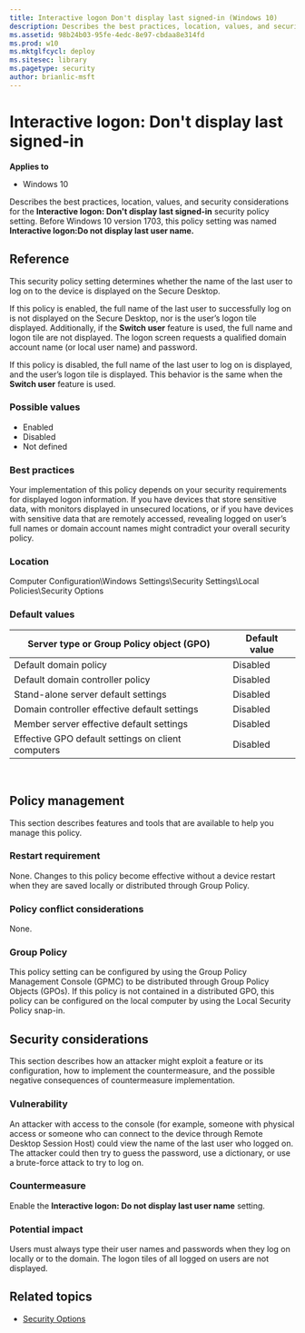 ```yaml
---
title: Interactive logon Don't display last signed-in (Windows 10)
description: Describes the best practices, location, values, and security considerations for the Interactive logon Do not display last user name security policy setting.
ms.assetid: 98b24b03-95fe-4edc-8e97-cbdaa8e314fd
ms.prod: w10
ms.mktglfcycl: deploy
ms.sitesec: library
ms.pagetype: security
author: brianlic-msft
---
```


# Interactive logon: Don't display last signed-in

**Applies to**
-   Windows 10

Describes the best practices, location, values, and security considerations for the **Interactive logon: Don't display last signed-in** security policy setting. Before Windows 10 version 1703, this policy setting was named **Interactive logon:Do not display last user name.**

## Reference

This security policy setting determines whether the name of the last user to log on to the device is displayed on the Secure Desktop.

If this policy is enabled, the full name of the last user to successfully log on is not displayed on the Secure Desktop, nor is the user’s logon tile displayed. Additionally, if the **Switch user** feature is used, the full name and logon tile are not displayed. The logon screen requests a qualified domain account name (or local user name) and password.

If this policy is disabled, the full name of the last user to log on is displayed, and the user’s logon tile is displayed. This behavior is the same when the **Switch user** feature is used.

### Possible values

-   Enabled
-   Disabled
-   Not defined

### Best practices

Your implementation of this policy depends on your security requirements for displayed logon information. If you have devices that store sensitive data, with monitors displayed in unsecured locations, or if you have devices with sensitive data that are remotely accessed, revealing logged on user’s full names or domain account names might contradict your overall security policy.

### Location

Computer Configuration\\Windows Settings\\Security Settings\\Local Policies\\Security Options

### Default values

| Server type or Group Policy object (GPO) | Default value|
| - | - |
| Default domain policy| Disabled|
| Default domain controller policy| Disabled|
| Stand-alone server default settings | Disabled|
| Domain controller effective default settings | Disabled|
| Member server effective default settings | Disabled|
| Effective GPO default settings on client computers | Disabled|
 
## Policy management

This section describes features and tools that are available to help you manage this policy.

### Restart requirement

None. Changes to this policy become effective without a device restart when they are saved locally or distributed through Group Policy.

### Policy conflict considerations

None.

### Group Policy

This policy setting can be configured by using the Group Policy Management Console (GPMC) to be distributed through Group Policy Objects (GPOs). If this policy is not contained in a distributed GPO, this policy can be configured on the local computer by using the Local Security Policy snap-in.

## Security considerations

This section describes how an attacker might exploit a feature or its configuration, how to implement the countermeasure, and the possible negative consequences of countermeasure implementation.

### Vulnerability

An attacker with access to the console (for example, someone with physical access or someone who can connect to the device through Remote Desktop Session Host) could view the name of the last user who logged on. The attacker could then try to guess the password, use a dictionary, or use a brute-force attack to try to log on.

### Countermeasure

Enable the **Interactive logon: Do not display last user name** setting.

### Potential impact

Users must always type their user names and passwords when they log on locally or to the domain. The logon tiles of all logged on users are not displayed.

## Related topics

- [Security Options](security-options.md)
